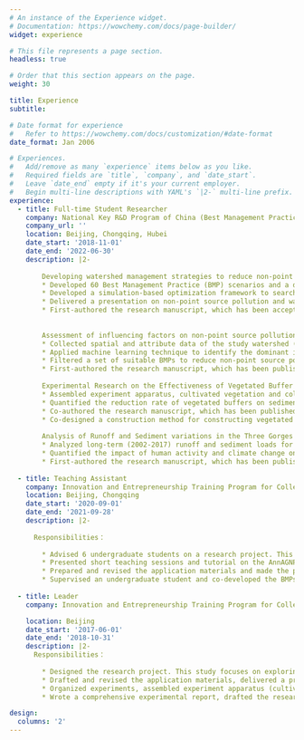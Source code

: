 ```yaml
---
# An instance of the Experience widget.
# Documentation: https://wowchemy.com/docs/page-builder/
widget: experience

# This file represents a page section.
headless: true

# Order that this section appears on the page.
weight: 30

title: Experience
subtitle:

# Date format for experience
#   Refer to https://wowchemy.com/docs/customization/#date-format
date_format: Jan 2006

# Experiences.
#   Add/remove as many `experience` items below as you like.
#   Required fields are `title`, `company`, and `date_start`.
#   Leave `date_end` empty if it's your current employer.
#   Begin multi-line descriptions with YAML's `|2-` multi-line prefix.
experience:
  - title: Full-time Student Researcher
    company: National Key R&D Program of China (Best Management Practices for Non-point Source Pollution Control in the Three Gorges Reservoir Region (2017YFC0505303))
    company_url: ''
    location: Beijing, Chongqing, Hubei
    date_start: '2018-11-01'
    date_end: '2022-06-30'
    description: |2-
    
        Developing watershed management strategies to reduce non-point source pollution
        * Developed 60 Best Management Practice (BMP) scenarios and a database on their effectiveness and costs
        * Developed a simulation-based optimization framework to search the cost-effective watershed management strategies and compared the performance of several advanced MOEAs applied for the real-life muli-objective optimization problem. The average cost of optimized strategies is 32.22% or 47.83% of the commonly used strategies.
        * Delivered a presentation on non-point source pollution and watershed management to international graduate students (2022-5-16)
        * First-authored the research manuscript, which has been accepted
       
        
        Assessment of influencing factors on non-point source pollution critical source areas
        * Collected spatial and attribute data of the study watershed (runoff, soil property, land use and meteorological data, etc.), applied a semi-distributed model (AnnAGNPS) to identify the critical source areas
        * Applied machine learning technique to identify the dominant influencing factors of critical source areas, explored the non-linear relationships and potential that may cause great changes in pollution losses that watershed managers should be aware of
        * Filtered a set of suitable BMPs to reduce non-point source pollution for decision makers
        * First-authored the research manuscript, which has been published
        
        Experimental Research on the Effectiveness of Vegetated Buffer Stripes
        * Assembled experiment apparatus, cultivated vegetation and collected water samples in the field experiments, measured water quality in the laboratory
        * Quantified the reduction rate of vegetated buffers on sediment, total nitrogen and total phosphorus, identified the optimal width of stripe and vegetation type for non-point source pollution reduction in the Three Gorges Reservoir Region
        * Co-authored the research manuscript, which has been published
        * Co-designed a construction method for constructing vegetated buffer stripes in sloping areas, which has been published as a patent
        
        Analysis of Runoff and Sediment variations in the Three Gorges Reservoir Region
        * Analyzed long-term (2002-2017) runoff and sediment loads for the Yangtze River in the Three Gorges Reservoir Region using Mann-Kendall test and Double Cumulative Curve
        * Quantified the impact of human activity and climate change on runoff and sediment, which further validated the ecological impact of the Three Gorges Dam
        * First-authored the research manuscript, which has been published
        
  - title: Teaching Assistant
    company: Innovation and Entrepreneurship Training Program for College Students (BMPs Selection System For Non-point Spurce Pollution Control)
    location: Beijing, Chongqing
    date_start: '2020-09-01'
    date_end: '2021-09-28'
    description: |2-
      
      Responsibilities：
      
        * Advised 6 undergraduate students on a research project. This research focuses on developing an efficient and simple tool to identify useful BMPs to reduce non-point source pollution, and provides their construction costs for decision makers
        * Presented short teaching sessions and tutorial on the AnnAGNPS model
        * Prepared and revised the application materials and made the presentation for final defense
        * Supervised an undergraduate student and co-developed the BMPs selection system software
    
  - title: Leader
    company: Innovation and Entrepreneurship Training Program for College Students (Study on the Soil Erosion Resistance Characteristics of Different Vegetation Pattern)

    location: Beijing 
    date_start: '2017-06-01'
    date_end: '2018-10-31'
    description: |2-
      Responsibilities：
 
        * Designed the research project. This study focuses on exploring the effects of different vegetation patterns on soil erosion in sloping areas
        * Drafted and revised the application materials, delivered a presentation and raised funding (5k yuan) for the project
        * Organized experiments, assembled experiment apparatus (cultivated grass on a soil-bed experimental flume), collected sediment samples and measured sediment loads
        * Wrote a comprehensive experimental report, drafted the research manuscript and presented the final defense

design:
  columns: '2'
---
```

